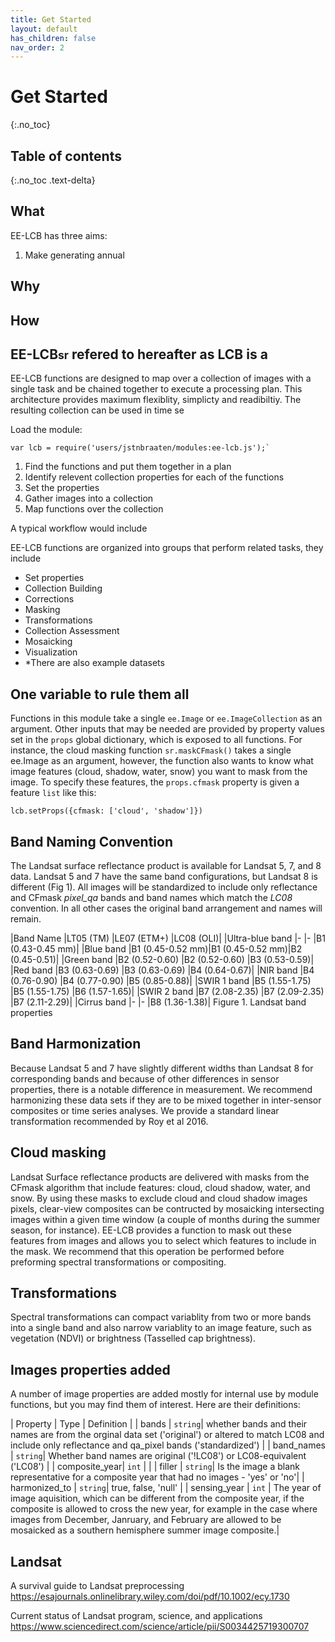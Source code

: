 ```yaml
---
title: Get Started
layout: default
has_children: false
nav_order: 2
---
```


# Get Started
{:.no_toc}

## Table of contents
{:.no_toc .text-delta}


## What

EE-LCB has three aims:

1. Make generating annual 



## Why


## How

## EE-LCB<small>sr</small> refered to hereafter as LCB is a 


EE-LCB functions are designed to map over a collection of images with a single task and be
chained together to execute a processing plan. This architecture provides maximum flexiblity, simplicty and readibiltiy. The resulting collection can be used in time se

Load the module:

```
var lcb = require('users/jstnbraaten/modules:ee-lcb.js');` 
```

1. Find the functions and put them together in a plan
2. Identify relevent collection properties for each of the functions
3. Set the properties
4. Gather images into a collection
5. Map functions over the collection

A typical workflow would include




EE-LCB functions are organized into groups that perform related tasks, they include

- Set properties
- Collection Building
- Corrections
- Masking
- Transformations
- Collection Assessment
- Mosaicking
- Visualization
- *There are also example datasets







## One variable to rule them all

Functions in this module take a single `ee.Image` or `ee.ImageCollection` as an argument. Other inputs that may be needed are provided by property values set in the `props` global dictionary, which is exposed to all functions. For instance, the cloud masking function `sr.maskCFmask()` takes a single ee.Image as an argument, however, the function also wants to know what image features (cloud, shadow, water, snow) you want to mask from the image. To specify these features, the `props.cfmask` property is given a feature `list` like this:

```
lcb.setProps({cfmask: ['cloud', 'shadow']})

```








## Band Naming Convention

The Landsat surface reflectance product is available for Landsat 5, 7, and 8 data. Landsat 5 and 7 have the same band configurations, but Landsat 8 is different (Fig 1). All images will be standardized to include only reflectance and CFmask *pixel_qa* bands and band names which match the *LC08* convention. In all other cases the original band arrangement and names will remain.   


|Band Name        |LT05 (TM)        |LE07 (ETM+)      |LC08 (OLI)|
|Ultra-blue band  |-                |-                |B1 (0.43-0.45 mm)|
|Blue band        |B1 (0.45-0.52 mm)|B1 (0.45-0.52 mm)|B2 (0.45-0.51)|
|Green band       |B2 (0.52-0.60)   |B2 (0.52-0.60)   |B3 (0.53-0.59)|
|Red band         |B3 (0.63-0.69)   |B3 (0.63-0.69)   |B4 (0.64-0.67)|
|NIR band         |B4 (0.76-0.90)   |B4 (0.77-0.90)   |B5 (0.85-0.88)|
|SWIR 1 band      |B5 (1.55-1.75)   |B5 (1.55-1.75)   |B6 (1.57-1.65)|
|SWIR 2 band      |B7 (2.08-2.35)   |B7 (2.09-2.35)   |B7 (2.11-2.29)|
|Cirrus band      |-                |-                |B8 (1.36-1.38)|
Figure 1. Landsat band properties


## Band Harmonization

Because Landsat 5 and 7 have slightly different widths than Landsat 8 for corresponding bands and because of other differences in sensor properties, there is a notable difference in measurement. We recommend harmonizing these data sets if they are to be mixed together in inter-sensor composites or time series analyses. We provide a standard linear transformation recommended by Roy et al 2016.

## Cloud masking

Landsat Surface reflectance products are delivered with masks from the CFmask algorithm that include features: cloud, cloud shadow, water, and snow. By using these masks to exclude cloud and cloud shadow images pixels, clear-view composites can be contructed by mosaicking intersecting images within a given time window (a couple of months during the summer season, for instance). EE-LCB provides a function to mask out these features from images and allows you to select which features to include in the mask. We recommend that this operation be performed before preforming spectral transformations or compositing.

## Transformations

Spectral transformations can compact variablity from two or more bands into a single band and also narrow variablity to an image feature, such as vegetation (NDVI) or brightness (Tasselled cap brightness).

## Images properties added

A number of image properties are added mostly for internal use by module functions, but you may find them of interest. Here are their definitions:

| Property | Type | Definition |
| bands         | `string`| whether bands and their names are from the orginal data set ('original') or altered to match LC08 and include only reflectance and qa_pixel bands ('standardized') |
| band_names    | `string`| Whether band names are original ('!LC08') or LC08-equivalent ('LC08') |
| composite_year| `int`   | |
| filler        | `string`| Is the image a blank representative for a composite year that had no images - 'yes' or 'no'|
| harmonized_to | `string`|  true, false,  'null' |
| sensing_year  | `int`   | The year of image aquisition, which can be different from the composite year, if the composite is allowed to cross the new year, for example in the case where images from December, Janruary, and February are allowed to be mosaicked as a southern hemisphere summer image composite.|

## Landsat

A survival guide to Landsat preprocessing
https://esajournals.onlinelibrary.wiley.com/doi/pdf/10.1002/ecy.1730

Current status of Landsat program, science, and applications
https://www.sciencedirect.com/science/article/pii/S0034425719300707
  












